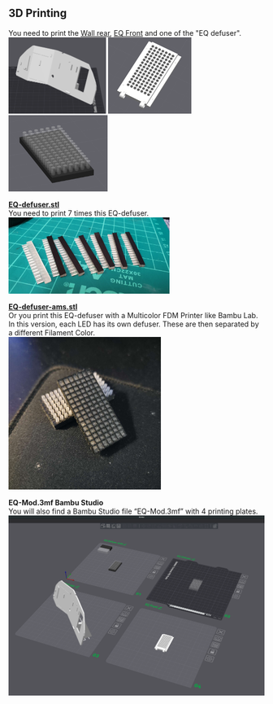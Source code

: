 ## 3D Printing

You need to print the [Wall rear](/stl/Wall_Rear_EQ_version_large_hall_V2.stl), [EQ Front](/stl/EQ-front.stl) and one of the "EQ defuser".  
<img src="/images/wall-rear.png" height="150">
<img src="/images/eq-front.png" height="150">
<img src="/images/eq-defuser.png" height="150">

**[EQ-defuser.stl](/stl/EQ-defuser.stl)**<br>
You need to print 7 times this EQ-defuser.
<br><img src="/images/130866345_169139874901881_3587356566955457741_n.jpg" height="150">


**[EQ-defuser-ams.stl](/stl/EQ-defuser-ams.stl)**<br>
Or you print this EQ-defuser with a Multicolor FDM Printer like Bambu Lab.
In this version, each LED has its own defuser. These are then separated by a different Filament Color.<br>
<img src="/images/EQ-defuser-ams.jpg" width="300">

**EQ-Mod.3mf Bambu Studio**<br>
You will also find a Bambu Studio file “EQ-Mod.3mf” with 4 printing plates.
<br><img src="/images/bambustudio.png" width="600">
